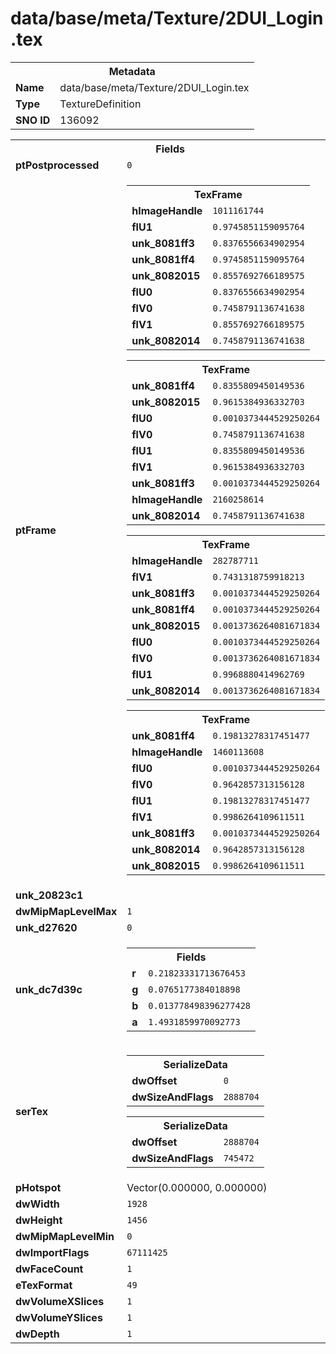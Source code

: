 <h1>data/base/meta/Texture/2DUI_Login.tex</h1><table><tr><th colspan="100%">Metadata</th></tr><tr><td><b>Name</b></td><td>data/base/meta/Texture/2DUI_Login.tex</td></tr><tr><td><b>Type</b></td><td>TextureDefinition</td></tr><tr><td><b>SNO ID</b></td><td>136092</td></tr></table>

<table><tr><th colspan="100%">Fields</th></tr><tr><td><b>ptPostprocessed</b></td><td><code>0</code></td></tr><tr><td><b>ptFrame</b></td><td><table><tr><th colspan="100%">TexFrame</th></tr><tr><td><b>hImageHandle</b></td><td><code>1011161744</code></td></tr><tr><td><b>flU1</b></td><td><code>0.9745851159095764</code></td></tr><tr><td><b>unk_8081ff3</b></td><td><code>0.8376556634902954</code></td></tr><tr><td><b>unk_8081ff4</b></td><td><code>0.9745851159095764</code></td></tr><tr><td><b>unk_8082015</b></td><td><code>0.8557692766189575</code></td></tr><tr><td><b>flU0</b></td><td><code>0.8376556634902954</code></td></tr><tr><td><b>flV0</b></td><td><code>0.7458791136741638</code></td></tr><tr><td><b>flV1</b></td><td><code>0.8557692766189575</code></td></tr><tr><td><b>unk_8082014</b></td><td><code>0.7458791136741638</code></td></tr></table>


<table><tr><th colspan="100%">TexFrame</th></tr><tr><td><b>unk_8081ff4</b></td><td><code>0.8355809450149536</code></td></tr><tr><td><b>unk_8082015</b></td><td><code>0.9615384936332703</code></td></tr><tr><td><b>flU0</b></td><td><code>0.0010373444529250264</code></td></tr><tr><td><b>flV0</b></td><td><code>0.7458791136741638</code></td></tr><tr><td><b>flU1</b></td><td><code>0.8355809450149536</code></td></tr><tr><td><b>flV1</b></td><td><code>0.9615384936332703</code></td></tr><tr><td><b>unk_8081ff3</b></td><td><code>0.0010373444529250264</code></td></tr><tr><td><b>hImageHandle</b></td><td><code>2160258614</code></td></tr><tr><td><b>unk_8082014</b></td><td><code>0.7458791136741638</code></td></tr></table>


<table><tr><th colspan="100%">TexFrame</th></tr><tr><td><b>hImageHandle</b></td><td><code>282787711</code></td></tr><tr><td><b>flV1</b></td><td><code>0.7431318759918213</code></td></tr><tr><td><b>unk_8081ff3</b></td><td><code>0.0010373444529250264</code></td></tr><tr><td><b>unk_8081ff4</b></td><td><code>0.0010373444529250264</code></td></tr><tr><td><b>unk_8082015</b></td><td><code>0.0013736264081671834</code></td></tr><tr><td><b>flU0</b></td><td><code>0.0010373444529250264</code></td></tr><tr><td><b>flV0</b></td><td><code>0.0013736264081671834</code></td></tr><tr><td><b>flU1</b></td><td><code>0.9968880414962769</code></td></tr><tr><td><b>unk_8082014</b></td><td><code>0.0013736264081671834</code></td></tr></table>


<table><tr><th colspan="100%">TexFrame</th></tr><tr><td><b>unk_8081ff4</b></td><td><code>0.19813278317451477</code></td></tr><tr><td><b>hImageHandle</b></td><td><code>1460113608</code></td></tr><tr><td><b>flU0</b></td><td><code>0.0010373444529250264</code></td></tr><tr><td><b>flV0</b></td><td><code>0.9642857313156128</code></td></tr><tr><td><b>flU1</b></td><td><code>0.19813278317451477</code></td></tr><tr><td><b>flV1</b></td><td><code>0.9986264109611511</code></td></tr><tr><td><b>unk_8081ff3</b></td><td><code>0.0010373444529250264</code></td></tr><tr><td><b>unk_8082014</b></td><td><code>0.9642857313156128</code></td></tr><tr><td><b>unk_8082015</b></td><td><code>0.9986264109611511</code></td></tr></table>


</td></tr><tr><td><b>unk_20823c1</b></td><td></td></tr><tr><td><b>dwMipMapLevelMax</b></td><td><code>1</code></td></tr><tr><td><b>unk_d27620</b></td><td><code>0</code></td></tr><tr><td><b>unk_dc7d39c</b></td><td><table><tr><th colspan="100%">Fields</th></tr><tr><td><b>r</b></td><td><code>0.21823331713676453</code></td></tr><tr><td><b>g</b></td><td><code>0.0765177384018898</code></td></tr><tr><td><b>b</b></td><td><code>0.013778498396277428</code></td></tr><tr><td><b>a</b></td><td><code>1.4931859970092773</code></td></tr></table>

</td></tr><tr><td><b>serTex</b></td><td><table><tr><th colspan="100%">SerializeData</th></tr><tr><td><b>dwOffset</b></td><td><code>0</code></td></tr><tr><td><b>dwSizeAndFlags</b></td><td><code>2888704</code></td></tr></table>


<table><tr><th colspan="100%">SerializeData</th></tr><tr><td><b>dwOffset</b></td><td><code>2888704</code></td></tr><tr><td><b>dwSizeAndFlags</b></td><td><code>745472</code></td></tr></table>


</td></tr><tr><td><b>pHotspot</b></td><td>Vector(0.000000, 0.000000)</td></tr><tr><td><b>dwWidth</b></td><td><code>1928</code></td></tr><tr><td><b>dwHeight</b></td><td><code>1456</code></td></tr><tr><td><b>dwMipMapLevelMin</b></td><td><code>0</code></td></tr><tr><td><b>dwImportFlags</b></td><td><code>67111425</code></td></tr><tr><td><b>dwFaceCount</b></td><td><code>1</code></td></tr><tr><td><b>eTexFormat</b></td><td><code>49</code></td></tr><tr><td><b>dwVolumeXSlices</b></td><td><code>1</code></td></tr><tr><td><b>dwVolumeYSlices</b></td><td><code>1</code></td></tr><tr><td><b>dwDepth</b></td><td><code>1</code></td></tr></table>

